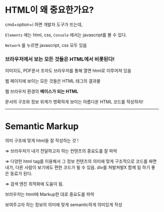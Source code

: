 # HTML이 왜 중요한가요?

cmd+option+i 하면 개발자 도구가 뜨는데, 

`Elements` 에는 html, css, `Console` 에서는 javascript를 볼 수 있다.

`Network` 를 누르면 javascript, css 모두 있음

### 브라우저에서 보는 모든 것들은 HTML에서 비롯된다!

이미지도, PDF문서 조차도 브라우저를 통해 열면 html로 이루어져 있음

웹 페이지에 보이는 모든 것들은 HTML 태그의 결과물

웹 브라우저 환경의 **베이스가 되는 HTML**

문서의 구조와 정보 위계가 명확하게 보이는 아름다운 HTML 코드를 작성하자!

---

# Semantic Markup

의미 구조에 맞게 html을 잘 작성하는 것 !

⇒ 브라우저가 내가 전달하고자 하는 컨텐츠의 중요도를 잘 파악

⇒ 다양한 html tag를 이용해서 그 정보 컨텐츠의 의미에 맞게 구조적으로 코드를 짜면 내가, 다른 사람이 보기에도 편한 코드가 될 수 있음. div를 쳐발쳐발X 함께 일 하기 좋은 동료가 된다.

⇒ 검색 엔진 최적화에 도움이 됨.

브라우저는 html에 Markup한 대로 중요도를 파악

보여주고자 하는 정보의 의미에 맞게 semantic하게 의미있게 작성
